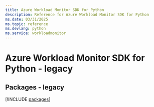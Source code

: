 ```yaml
---
title: Azure Workload Monitor SDK for Python
description: Reference for Azure Workload Monitor SDK for Python
ms.date: 03/31/2025
ms.topic: reference
ms.devlang: python
ms.service: workloadmonitor
---
```

# Azure Workload Monitor SDK for Python - legacy
## Packages - legacy
[!INCLUDE [packages](workload-monitor-index.md)]